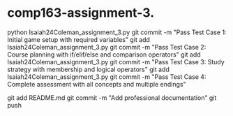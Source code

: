 # comp163-assignment-3.
python Isaiah24Coleman_assignment_3.py
git commit -m "Pass Test Case 1: Initial game setup with required variables"
git add Isaiah24Coleman_assignment_3.py
git commit -m "Pass Test Case 2: Course planning with if/elif/else and comparison operators"
git add Isaiah24Coleman_assignment_3.py
git commit -m "Pass Test Case 3: Study strategy with membership and logical operators"
git add Isaiah24Coleman_assignment_3.py
git commit -m "Pass Test Case 4: Complete assessment with all concepts and multiple endings"

git add README.md
git commit -m "Add professional documentation"
git push
